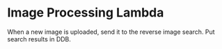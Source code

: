 # Image Processing Lambda

When a new image is uploaded, send it to the reverse image search. Put search results in DDB.
